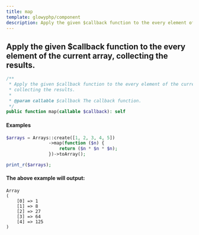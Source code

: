 ```yaml
---
title: map
template: glowyphp/component
description: Apply the given $callback function to the every element of the current array, collecting the results.
---
```


<h2 class="font-normal text-lg">
Apply the given $callback function to the every element of the current array, collecting the results.
</h2>

```php
/**
 * Apply the given $callback function to the every element of the current array,
 * collecting the results.
 *
 * @param callable $callback The callback function.
 */
public function map(callable $callback): self
```

#### Examples

```php
$arrays = Arrays::create([1, 2, 3, 4, 5])
                ->map(function ($n) {
                    return ($n * $n * $n);
                })->toArray();

print_r($arrays);
```

#### The above example will output:

```text
Array
(
    [0] => 1
    [1] => 8
    [2] => 27
    [3] => 64
    [4] => 125
)
```

